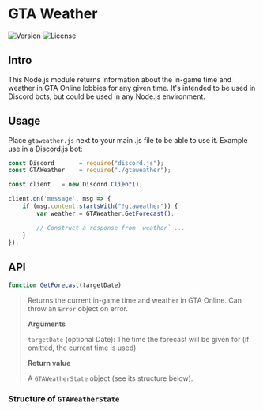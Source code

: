 # GTA Weather
![Version](https://img.shields.io/badge/Version-1.0-green.svg) ![License](https://img.shields.io/badge/License-WTFPL%20v2-blue.svg)


## Intro


This Node.js module returns information about the in-game time and weather in GTA Online lobbies for any given time.
It's intended to be used in Discord bots, but could be used in any Node.js environment.


## Usage


Place `gtaweather.js` next to your main .js file to be able to use it.
Example use in a [Discord.js](https://discord.js.org/) bot:

```javascript
const Discord       = require("discord.js");
const GTAWeather    = require("./gtaweather");

const client   = new Discord.Client();

client.on('message', msg => {
    if (msg.content.startsWith("!gtaweather")) {
        var weather = GTAWeather.GetForecast();

        // Construct a response from `weather` ...
    }
});
```


## API


```javascript
function GetForecast(targetDate)
```
> Returns the current in-game time and weather in GTA Online. Can throw an `Error` object on error.
>
> **Arguments**
>
> `targetDate` (optional Date): The time the forecast will be given for (if omitted, the current time is used)
>
> **Return value**
>
> A `GTAWeatherState` object (see its structure below).

### Structure of `GTAWeatherState`

